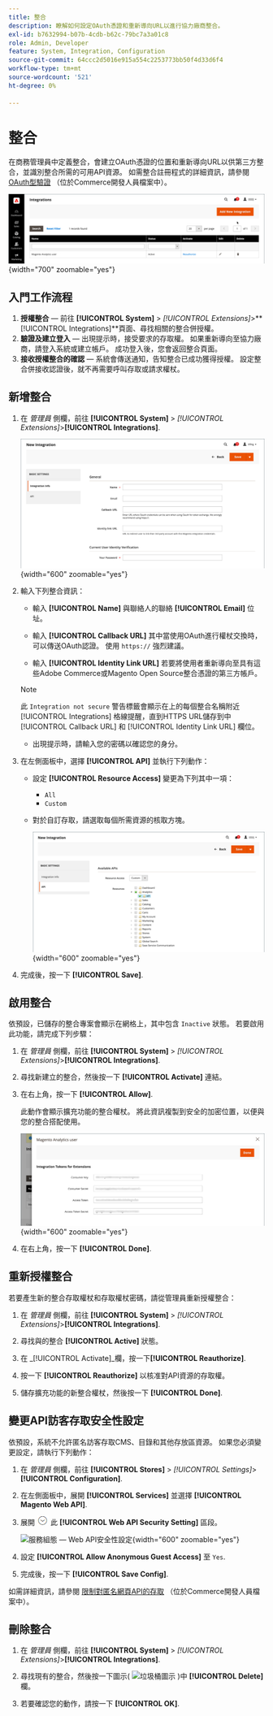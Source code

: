 ```yaml
---
title: 整合
description: 瞭解如何設定OAuth憑證和重新導向URL以進行協力廠商整合。
exl-id: b7632994-b07b-4cdb-b62c-79bc7a3a01c8
role: Admin, Developer
feature: System, Integration, Configuration
source-git-commit: 64ccc2d5016e915a554c2253773bb50f4d33d6f4
workflow-type: tm+mt
source-wordcount: '521'
ht-degree: 0%

---
```


# 整合

在商務管理員中定義整合，會建立OAuth憑證的位置和重新導向URL以供第三方整合，並識別整合所需的可用API資源。 如需整合註冊程式的詳細資訊，請參閱 [OAuth型驗證](https://developer.adobe.com/commerce/webapi/get-started/authentication/gs-authentication-oauth/) （位於Commerce開發人員檔案中）。

![整合](./assets/integrations.png){width="700" zoomable="yes"}

## 入門工作流程

1. **授權整合**  — 前往 **[!UICONTROL System]** > _[!UICONTROL Extensions]_>**[!UICONTROL Integrations]**頁面、尋找相關的整合併授權。
1. **驗證及建立登入**  — 出現提示時，接受要求的存取權。 如果重新導向至協力廠商，請登入系統或建立帳戶。 成功登入後，您會返回整合頁面。
1. **接收授權整合的確認**  — 系統會傳送通知，告知整合已成功獲得授權。 設定整合併接收認證後，就不再需要呼叫存取或請求權杖。

## 新增整合

1. 在 _管理員_ 側欄，前往 **[!UICONTROL System]** > _[!UICONTROL Extensions]_>**[!UICONTROL Integrations]**.

   ![新整合](./assets/integration-new.png){width="600" zoomable="yes"}

1. 輸入下列整合資訊：

   - 輸入 **[!UICONTROL Name]** 與聯絡人的聯絡 **[!UICONTROL Email]** 位址。

   - 輸入 **[!UICONTROL Callback URL]** 其中當使用OAuth進行權杖交換時，可以傳送OAuth認證。 使用 `https://` 強烈建議。

   - 輸入 **[!UICONTROL Identity Link URL]** 若要將使用者重新導向至具有這些Adobe Commerce或Magento Open Source整合憑證的第三方帳戶。

   >[!NOTE]
   >
   > 此 `Integration not secure` 警告標籤會顯示在上的每個整合名稱附近 [!UICONTROL Integrations] 格線提醒，直到HTTPS URL儲存到中 [!UICONTROL Callback URL] 和 [!UICONTROL Identity Link URL] 欄位。

   - 出現提示時，請輸入您的密碼以確認您的身分。

1. 在左側面板中，選擇 **[!UICONTROL API]** 並執行下列動作：

   - 設定 **[!UICONTROL Resource Access]** 變更為下列其中一項：

      - `All`
      - `Custom`

   - 對於自訂存取，請選取每個所需資源的核取方塊。

     ![整合 — 可用API](./assets/integrations-available-api.png){width="600" zoomable="yes"}

1. 完成後，按一下 **[!UICONTROL Save]**.

## 啟用整合

依預設，已儲存的整合專案會顯示在網格上，其中包含 `Inactive` 狀態。 若要啟用此功能，請完成下列步驟：

1. 在 _管理員_ 側欄，前往 **[!UICONTROL System]** > _[!UICONTROL Extensions]_>**[!UICONTROL Integrations]**.

1. 尋找新建立的整合，然後按一下 **[!UICONTROL Activate]** 連結。

1. 在右上角，按一下 **[!UICONTROL Allow]**.

   此動作會顯示擴充功能的整合權杖。 將此資訊複製到安全的加密位置，以便與您的整合搭配使用。

   ![擴充功能的整合權杖](./assets/integration-tokens-for-extensions.png){width="600" zoomable="yes"}

1. 在右上角，按一下 **[!UICONTROL Done]**.

## 重新授權整合

若要產生新的整合存取權杖和存取權杖密碼，請從管理員重新授權整合：

1. 在 _管理員_ 側欄，前往 **[!UICONTROL System]** > _[!UICONTROL Extensions]_>**[!UICONTROL Integrations]**.

1. 尋找與的整合 **[!UICONTROL Active]** 狀態。

1. 在 _[!UICONTROL Activate]_欄，按一下&#x200B;**[!UICONTROL Reauthorize]**.

1. 按一下 **[!UICONTROL Reauthorize]** 以核准對API資源的存取權。

1. 儲存擴充功能的新整合權杖，然後按一下 **[!UICONTROL Done]**.

## 變更API訪客存取安全性設定

依預設，系統不允許匿名訪客存取CMS、目錄和其他存放區資源。 如果您必須變更設定，請執行下列動作：

1. 在 _管理員_ 側欄，前往 **[!UICONTROL Stores]** > _[!UICONTROL Settings]_>**[!UICONTROL Configuration]**.

1. 在左側面板中，展開 **[!UICONTROL Services]** 並選擇 **[!UICONTROL Magento Web API]**.

1. 展開 ![展開選擇器](../assets/icon-display-expand.png) 此 **[!UICONTROL Web API Security Setting]** 區段。

   ![服務組態 — Web API安全性設定](../configuration-reference/services/assets/web-api-security.png){width="600" zoomable="yes"}

1. 設定 **[!UICONTROL Allow Anonymous Guest Access]** 至 `Yes`.

1. 完成後，按一下 **[!UICONTROL Save Config]**.

如需詳細資訊，請參閱 [限制對匿名網頁API的存取](https://developer.adobe.com/commerce/webapi/rest/use-rest/anonymous-api-security/) （位於Commerce開發人員檔案中）。

## 刪除整合

1. 在 _管理員_ 側欄，前往 **[!UICONTROL System]** > _[!UICONTROL Extensions]_>**[!UICONTROL Integrations]**.

1. 尋找現有的整合，然後按一下圖示( ![垃圾桶圖示](../assets/icon-delete-trashcan-solid.png) )中 **[!UICONTROL Delete]** 欄。

1. 若要確認您的動作，請按一下 **[!UICONTROL OK]**.
